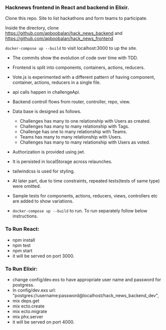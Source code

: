 ### Hacknews frontend in React and backend in Elixir.

Clone this repo.
Site to list hackathons and form teams to participate.

Inside the directory,
clone https://github.com/apboobalan/hack_news_backend
and https://github.com/apboobalan/hack_news_frontend

`docker-compose up --build` to visit localhost:3000 to up the site.
- The commits show the evolution of code over time with TDD.
- Frontend is split into components, containers, actions, reducers.
- Vote.js is experimented with a different pattern of having component, container, actions, reducers in a single file.
- api calls happen in challengeApi.
- Backend controll flows from router, controller, repo, view.
- Data base is designed as follows.
    - Challenges has many to one relationship with Users as created.
    - Challenges has many to many relationship with Tags.
    - Challenge has one to many relationship with Teams.
    - Teams has many to many relationship with Users.
    - Challenges has many to many relationship with Users as voted.
- Authorization is provided using jwt.
- It is persisted in localStorage across relaunches.
- tailwindcss is used for styling.
- At later part, due to time constraints, repeated tests(tests of same type) were omitted.
- Sample tests for components, actions, reducers, views, controllers etc are added to show variations.

- `docker-compose up --build` to run. To run separately follow below instructions.

### To Run React:
- npm install
- npm test
- npm start
- it will be served on port 3000.

### To Run Elixir:
- change config/dev.exs to have appropriate user name and password for postgress.
- In config/dev.exs url: "postgres://username:password@localhost/hack_news_backend_dev",
- mix deps.get
- mix ecto.create
- mix ecto.migrate
- mix phx.server
- it will be served on port 4000.
